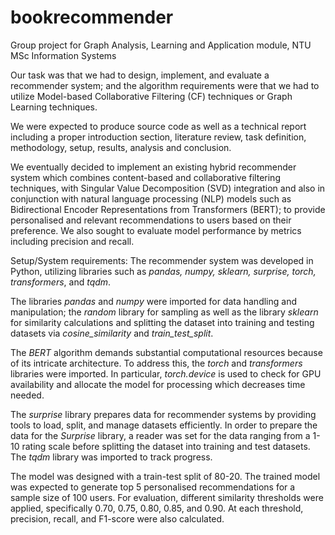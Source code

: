 # bookrecommender
Group project for Graph Analysis, Learning and Application module, NTU MSc Information Systems

Our task was that we had to design, implement, and evaluate a recommender system; and the algorithm requirements were that we had to utilize Model-based Collaborative Filtering (CF) techniques or Graph Learning techniques.

We were expected to produce source code as well as a technical report including a proper introduction section, literature review, task definition, methodology, setup, results, analysis and conclusion.  

We eventually decided to implement an existing hybrid recommender system which combines content-based and collaborative filtering techniques, with Singular Value Decomposition (SVD) integration and also in conjunction with natural language processing (NLP) models such as Bidirectional Encoder Representations from Transformers (BERT); to provide personalised and relevant recommendations to users based on their preference. We also sought to evaluate model performance by metrics including precision and recall. 

Setup/System requirements: 
The recommender system was developed in Python, utilizing libraries such as _pandas, numpy, sklearn, surprise, torch, transformers_, and _tqdm_. 

The libraries _pandas_ and _numpy_ were imported for data handling and manipulation; the _random_ library for sampling as well as the library _sklearn_ for similarity calculations and splitting the dataset into training and testing datasets via _cosine_similarity_ and _train_test_split_.

The _BERT_ algorithm demands substantial computational resources because of its intricate architecture. To address this, the _torch_ and _transformers_ libraries were imported. In particular, _torch.device_ is used to check for GPU availability and allocate the model for processing which decreases time needed.
 
The _surprise_ library prepares data for recommender systems by providing tools to load, split, and manage datasets efficiently. In order to prepare the data for the _Surprise_ library, a reader was set for the data ranging from a 1-10 rating scale before splitting the dataset into training and test datasets. The _tqdm_ library was imported to track progress. 


The model was designed with a train-test split of 80-20. The trained model was expected to generate top 5 personalised recommendations for a sample size of 100 users. For evaluation, different similarity thresholds were applied, specifically 0.70, 0.75, 0.80, 0.85, and 0.90. At each threshold,  precision, recall, and F1-score were also calculated. 



